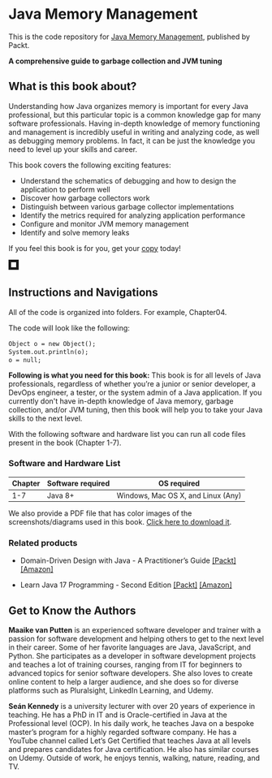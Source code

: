 # Java Memory Management

<a href="https://www.amazon.com/dp/1801812853"><img src="https://m.media-amazon.com/images/I/41V1LQBtRdL._SX403_BO1,204,203,200_.jpg" alt="" height="256px" align="right"></a>

This is the code repository for [Java Memory Management](https://www.amazon.com/dp/1801812853), published by Packt.

**A comprehensive guide to garbage collection and JVM tuning**

## What is this book about?
Understanding how Java organizes memory is important for every Java professional, but this particular topic is a common knowledge gap for many software professionals. Having in-depth knowledge of memory functioning and management is incredibly useful in writing and analyzing code, as well as debugging memory problems. In fact, it can be just the knowledge you need to level up your skills and career.

This book covers the following exciting features:
* Understand the schematics of debugging and how to design the application to perform well
* Discover how garbage collectors work
* Distinguish between various garbage collector implementations
* Identify the metrics required for analyzing application performance
* Configure and monitor JVM memory management
* Identify and solve memory leaks

If you feel this book is for you, get your [copy](https://www.amazon.com/dp/1801812853) today!

<a href="https://www.packtpub.com/?utm_source=github&utm_medium=banner&utm_campaign=GitHubBanner"><img src="https://raw.githubusercontent.com/PacktPublishing/GitHub/master/GitHub.png" 
alt="https://www.packtpub.com/" border="5" /></a>

## Instructions and Navigations
All of the code is organized into folders. For example, Chapter04.

The code will look like the following:
```
Object o = new Object();
System.out.println(o);
o = null;
```

**Following is what you need for this book:**
This book is for all levels of Java professionals, regardless of whether you’re a junior or senior developer, a DevOps engineer, a tester, or the system admin of a Java application. If you currently don't have in-depth knowledge of Java memory, garbage collection, and/or JVM tuning, then this book will help you to take your Java skills to the next level.

With the following software and hardware list you can run all code files present in the book (Chapter 1-7).
### Software and Hardware List
| Chapter | Software required | OS required |
| -------- | ------------------------------------ | ----------------------------------- |
| 1-7 | Java 8+ | Windows, Mac OS X, and Linux (Any) |


We also provide a PDF file that has color images of the screenshots/diagrams used in this book. [Click here to download it](https://packt.link/OeQqF).

### Related products
*  Domain-Driven Design with Java - A Practitioner’s Guide [[Packt]](https://www.packtpub.com/product/domain-driven-design-with-java-a-practitioners-guide/9781800560734?utm_source=github&utm_medium=repository&utm_campaign=9781800560734) [[Amazon]](https://www.amazon.com/dp/1800560737)

* Learn Java 17 Programming - Second Edition [[Packt]](https://www.packtpub.com/product/learn-java-17-programming-second-edition/9781803241432?utm_source=github&utm_medium=repository&utm_campaign=9781803241432) [[Amazon]](https://www.amazon.com/dp/1803241438)

## Get to Know the Authors
**Maaike van Putten**
is an experienced software developer and trainer with a passion for software development and helping others to get to the next level in their career. Some of her favorite languages are Java, JavaScript, and Python. She participates as a developer in software development projects and teaches a lot of training courses, ranging from IT for beginners to advanced topics for senior software developers. She also loves to create online content to help a larger audience, and she does so for diverse platforms such as Pluralsight, LinkedIn Learning, and Udemy.

**Seán Kennedy**
is a university lecturer with over 20 years of experience in teaching. He has a PhD in IT and is Oracle-certified in Java at the Professional level (OCP). In his daily work, he teaches Java on a bespoke master’s program for a highly regarded software company. He has a YouTube channel called Let’s Get Certified that teaches Java at all levels and prepares candidates for Java certification. He also has similar courses on Udemy. Outside of work, he enjoys tennis, walking, nature, reading, and TV.

